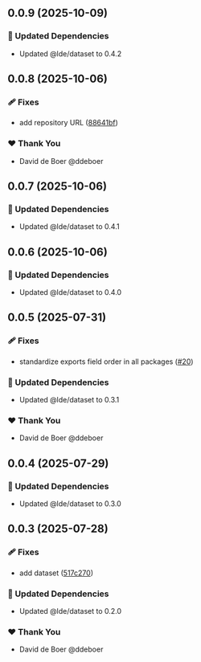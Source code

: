 ## 0.0.9 (2025-10-09)

### 🧱 Updated Dependencies

- Updated @lde/dataset to 0.4.2

## 0.0.8 (2025-10-06)

### 🩹 Fixes

- add repository URL ([88641bf](https://github.com/ldengine/lde/commit/88641bf))

### ❤️ Thank You

- David de Boer @ddeboer

## 0.0.7 (2025-10-06)

### 🧱 Updated Dependencies

- Updated @lde/dataset to 0.4.1

## 0.0.6 (2025-10-06)

### 🧱 Updated Dependencies

- Updated @lde/dataset to 0.4.0

## 0.0.5 (2025-07-31)

### 🩹 Fixes

- standardize exports field order in all packages ([#20](https://github.com/ldengine/lde/pull/20))

### 🧱 Updated Dependencies

- Updated @lde/dataset to 0.3.1

### ❤️ Thank You

- David de Boer @ddeboer

## 0.0.4 (2025-07-29)

### 🧱 Updated Dependencies

- Updated @lde/dataset to 0.3.0

## 0.0.3 (2025-07-28)

### 🩹 Fixes

- add dataset ([517c270](https://github.com/ldengine/lde/commit/517c270))

### 🧱 Updated Dependencies

- Updated @lde/dataset to 0.2.0

### ❤️ Thank You

- David de Boer @ddeboer